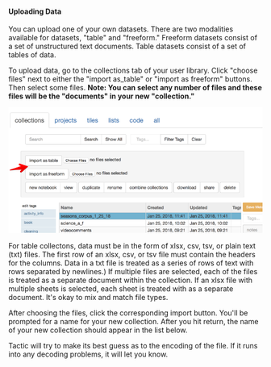 #### Uploading Data

You can upload one of your own datasets. There are two modalities available for datasets, 
"table" and "freeform." Freeform datasets consist of a set of unstructured text documents. 
Table datasets consist of a set of tables of data. 

To upload data, go to the collections tab of your user library.
Click "choose files" next to either the 
"import as_table" or "import as freeform" buttons. Then select some files. 
**Note: You can select any number of files and these files will be the "documents" in your new "collection."**

![](imgs/e6a11be3.png)

For table collectons, data must be in the form of xlsx, csv, tsv, or plain text (txt) files. 
The first row of an xlsx, csv, or tsv file must contain the headers for the columns. Data in a txt file is treated as a 
series of rows of text with rows separated by newlines.) If multiple files are selected, each of the files is
treated as a separate document within the collection. If an xlsx file with multiple sheets is selected, each sheet
is treated with as a separate document. It's okay to mix and match file types.

After choosing the files, click the corresponding import button. You'll be prompted for a name for your new collection. 
After you hit return, the name of your new collection should appear in the list below.

Tactic will try to make its best guess as to the encoding of the file. If it runs into any decoding problems, it will
let you know.